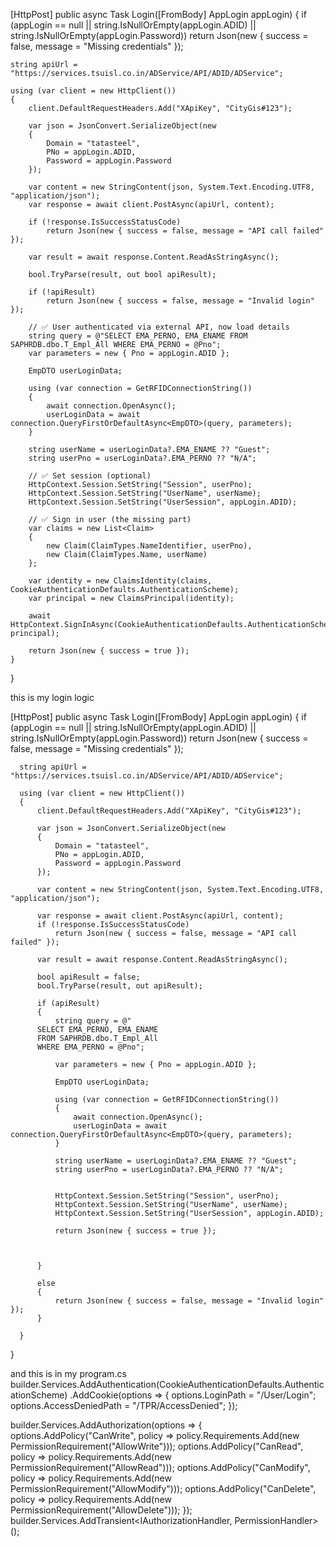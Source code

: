 [HttpPost]
public async Task<IActionResult> Login([FromBody] AppLogin appLogin)
{
    if (appLogin == null || string.IsNullOrEmpty(appLogin.ADID) || string.IsNullOrEmpty(appLogin.Password))
        return Json(new { success = false, message = "Missing credentials" });

    string apiUrl = "https://services.tsuisl.co.in/ADService/API/ADID/ADService";

    using (var client = new HttpClient())
    {
        client.DefaultRequestHeaders.Add("XApiKey", "CityGis#123");

        var json = JsonConvert.SerializeObject(new
        {
            Domain = "tatasteel",
            PNo = appLogin.ADID,
            Password = appLogin.Password
        });

        var content = new StringContent(json, System.Text.Encoding.UTF8, "application/json");
        var response = await client.PostAsync(apiUrl, content);

        if (!response.IsSuccessStatusCode)
            return Json(new { success = false, message = "API call failed" });

        var result = await response.Content.ReadAsStringAsync();

        bool.TryParse(result, out bool apiResult);

        if (!apiResult)
            return Json(new { success = false, message = "Invalid login" });

        // ✅ User authenticated via external API, now load details
        string query = @"SELECT EMA_PERNO, EMA_ENAME FROM SAPHRDB.dbo.T_Empl_All WHERE EMA_PERNO = @Pno";
        var parameters = new { Pno = appLogin.ADID };

        EmpDTO userLoginData;

        using (var connection = GetRFIDConnectionString())
        {
            await connection.OpenAsync();
            userLoginData = await connection.QueryFirstOrDefaultAsync<EmpDTO>(query, parameters);
        }

        string userName = userLoginData?.EMA_ENAME ?? "Guest";
        string userPno = userLoginData?.EMA_PERNO ?? "N/A";

        // ✅ Set session (optional)
        HttpContext.Session.SetString("Session", userPno);
        HttpContext.Session.SetString("UserName", userName);
        HttpContext.Session.SetString("UserSession", appLogin.ADID);

        // ✅ Sign in user (the missing part)
        var claims = new List<Claim>
        {
            new Claim(ClaimTypes.NameIdentifier, userPno),
            new Claim(ClaimTypes.Name, userName)
        };

        var identity = new ClaimsIdentity(claims, CookieAuthenticationDefaults.AuthenticationScheme);
        var principal = new ClaimsPrincipal(identity);

        await HttpContext.SignInAsync(CookieAuthenticationDefaults.AuthenticationScheme, principal);

        return Json(new { success = true });
    }
}



this is my login logic 

  [HttpPost]
  public async Task<IActionResult> Login([FromBody] AppLogin appLogin)
  {
      if (appLogin == null || string.IsNullOrEmpty(appLogin.ADID) || string.IsNullOrEmpty(appLogin.Password))
          return Json(new { success = false, message = "Missing credentials" });

      string apiUrl = "https://services.tsuisl.co.in/ADService/API/ADID/ADService";

      using (var client = new HttpClient())
      {
          client.DefaultRequestHeaders.Add("XApiKey", "CityGis#123");

          var json = JsonConvert.SerializeObject(new
          {
              Domain = "tatasteel",
              PNo = appLogin.ADID,
              Password = appLogin.Password
          });

          var content = new StringContent(json, System.Text.Encoding.UTF8, "application/json");

          var response = await client.PostAsync(apiUrl, content);
          if (!response.IsSuccessStatusCode)
              return Json(new { success = false, message = "API call failed" });

          var result = await response.Content.ReadAsStringAsync();

          bool apiResult = false;
          bool.TryParse(result, out apiResult);

          if (apiResult)
          {
              string query = @"
          SELECT EMA_PERNO, EMA_ENAME 
          FROM SAPHRDB.dbo.T_Empl_All 
          WHERE EMA_PERNO = @Pno";

              var parameters = new { Pno = appLogin.ADID };

              EmpDTO userLoginData;

              using (var connection = GetRFIDConnectionString())
              {
                  await connection.OpenAsync();
                  userLoginData = await connection.QueryFirstOrDefaultAsync<EmpDTO>(query, parameters);
              }

              string userName = userLoginData?.EMA_ENAME ?? "Guest";
              string userPno = userLoginData?.EMA_PERNO ?? "N/A";


              HttpContext.Session.SetString("Session", userPno);
              HttpContext.Session.SetString("UserName", userName);
              HttpContext.Session.SetString("UserSession", appLogin.ADID);

              return Json(new { success = true });


            
          }

          else
          {
              return Json(new { success = false, message = "Invalid login" });
          }
             
      }
  }

  and this is in my program.cs
  builder.Services.AddAuthentication(CookieAuthenticationDefaults.AuthenticationScheme)
    .AddCookie(options =>
    {
        options.LoginPath = "/User/Login";
        options.AccessDeniedPath = "/TPR/AccessDenied";
    });

builder.Services.AddAuthorization(options =>
{
    options.AddPolicy("CanWrite", policy => policy.Requirements.Add(new PermissionRequirement("AllowWrite")));
    options.AddPolicy("CanRead", policy => policy.Requirements.Add(new PermissionRequirement("AllowRead")));
    options.AddPolicy("CanModify", policy => policy.Requirements.Add(new PermissionRequirement("AllowModify")));
    options.AddPolicy("CanDelete", policy => policy.Requirements.Add(new PermissionRequirement("AllowDelete")));
});
builder.Services.AddTransient<IAuthorizationHandler, PermissionHandler>();
